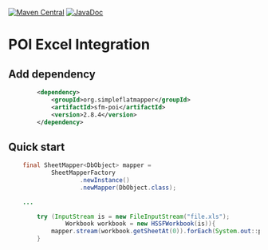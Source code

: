 [![Maven Central](https://img.shields.io/maven-central/v/org.simpleflatmapper/sfm-poi.svg)](https://maven-badges.herokuapp.com/maven-central/org.simpleflatmapper/sfm-poi)
[![JavaDoc](https://img.shields.io/badge/javadoc-2.8.4-blue.svg)](http://www.javadoc.io/doc/org.simpleflatmapper/sfm-poi)

# POI Excel Integration

## Add dependency

```xml
		<dependency>
			<groupId>org.simpleflatmapper</groupId>
			<artifactId>sfm-poi</artifactId>
			<version>2.8.4</version>
		</dependency>
```
## Quick start

```java
    final SheetMapper<DbObject> mapper =
            SheetMapperFactory
                    .newInstance()
                    .newMapper(DbObject.class);

    ...

        try (InputStream is = new FileInputStream("file.xls");
                Workbook workbook = new HSSFWorkbook(is)){
            mapper.stream(workbook.getSheetAt(0)).forEach(System.out::println);
        }
```

